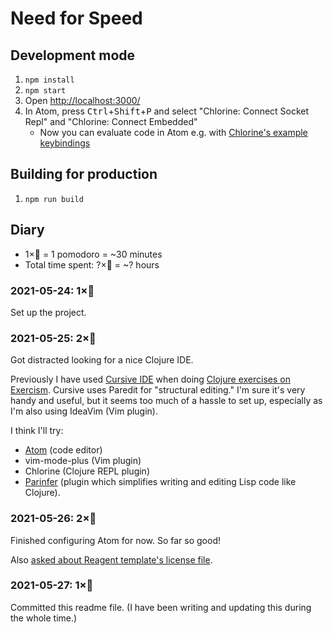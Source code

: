# Need for Speed

## Development mode

1. `npm install`
2. `npm start`
3. Open <http://localhost:3000/>
4. In Atom,
   press <kbd>Ctrl</kbd>+<kbd>Shift</kbd>+<kbd>P</kbd>
   and select "Chlorine: Connect Socket Repl"
   and "Chlorine: Connect Embedded"
   - Now you can evaluate code in Atom e.g. with
     [Chlorine's example keybindings](https://github.com/mauricioszabo/atom-chlorine/blob/master/README.md#keybindings)

## Building for production

1. `npm run build`

## Diary

- 1×🍅 = 1 pomodoro = ~30 minutes
- Total time spent: ?×🍅 = ~? hours

### 2021-05-24: 1×🍅

Set up the project.

### 2021-05-25: 2×🍅

Got distracted looking for a nice Clojure IDE.

Previously I have used [Cursive IDE](https://cursive-ide.com/)
when doing
[Clojure exercises on Exercism](https://mtsknn.fi/weekly-log/2021/11/#clojure-exercises-on-exercism).
Cursive uses Paredit for "structural editing."
I'm sure it's very handy and useful,
but it seems too much of a hassle to set up,
especially as I'm also using IdeaVim (Vim plugin).

I think I'll try:

- [Atom](https://atom.io/) (code editor)
- vim-mode-plus (Vim plugin)
- Chlorine (Clojure REPL plugin)
- [Parinfer](https://shaunlebron.github.io/parinfer/)
  (plugin which simplifies writing and editing Lisp code like Clojure).

### 2021-05-26: 2×🍅

Finished configuring Atom for now.
So far so good!

Also [asked about Reagent template's license file](https://github.com/reagent-project/reagent-template/issues/182).

### 2021-05-27: 1×🍅

Committed this readme file.
(I have been writing and updating this during the whole time.)
